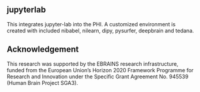 ## jupyterlab

This integrates jupyter-lab into the PHI. A customized environment is created with included nibabel, nilearn, dipy, pysurfer, deepbrain and tedana.

## Acknowledgement

This research was supported by the EBRAINS research infrastructure, funded from the European Union’s Horizon 2020 Framework Programme for Research and Innovation under the Specific Grant Agreement No. 945539 (Human Brain Project SGA3).
